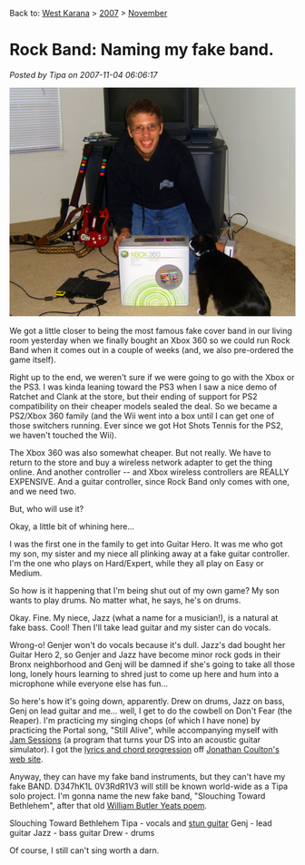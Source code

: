 Back to: [West Karana](/posts/westkarana.md) > [2007](/posts/2007/westkarana.md) > [November](./westkarana.md)
# Rock Band: Naming my fake band.

*Posted by Tipa on 2007-11-04 06:06:17*

![](../../../uploads/2007/11/stp60768.JPG)



We got a little closer to being the most famous fake cover band in our living room yesterday when we finally bought an Xbox 360 so we could run Rock Band when it comes out in a couple of weeks (and, we also pre-ordered the game itself).

Right up to the end, we weren't sure if we were going to go with the Xbox or the PS3. I was kinda leaning toward the PS3 when I saw a nice demo of Ratchet and Clank at the store, but their ending of support for PS2 compatibility on their cheaper models sealed the deal. So we became a PS2/Xbox 360 family (and the Wii went into a box until I can get one of those switchers running. Ever since we got Hot Shots Tennis for the PS2, we haven't touched the Wii).

The Xbox 360 was also somewhat cheaper. But not really. We have to return to the store and buy a wireless network adapter to get the thing online. And another controller -- and Xbox wireless controllers are REALLY EXPENSIVE. And a guitar controller, since Rock Band only comes with one, and we need two.

But, who will use it?

Okay, a little bit of whining here...

I was the first one in the family to get into Guitar Hero. It was me who got my son, my sister and my niece all plinking away at a fake guitar controller. I'm the one who plays on Hard/Expert, while they all play on Easy or Medium.

So how is it happening that I'm being shut out of my own game? My son wants to play drums. No matter what, he says, he's on drums.

Okay. Fine. My niece, Jazz (what a name for a musician!), is a natural at fake bass. Cool! Then I'll take lead guitar and my sister can do vocals.

Wrong-o! Genjer won't do vocals because it's dull. Jazz's dad bought her Guitar Hero 2, so Genjer and Jazz have become minor rock gods in their Bronx neighborhood and Genj will be damned if she's going to take all those long, lonely hours learning to shred just to come up here and hum into a microphone while everyone else has fun...

So here's how it's going down, apparently. Drew on drums, Jazz on bass, Genj on lead guitar and me... well, I get to do the cowbell on Don't Fear (the Reaper). I'm practicing my singing chops (of which I have none) by practicing the Portal song, "Still Alive", while accompanying myself with [Jam Sessions](http://www.nintendo.com/newsarticle?articleid=mdaLVrWzIKInvEIy9j2pgQiSEpuOnADz) (a program that turns your DS into an acoustic guitar simulator). I got the [lyrics and chord progression](http://www.jonathancoulton.com/2007/10/15/portal-the-skinny/) off [Jonathan Coulton's web site](http://www.jonathancoulton.com/).

Anyway, they can have my fake band instruments, but they can't have my fake BAND. D347hK1L 0V3RdR1V3 will still be known world-wide as a Tipa solo project. I'm gonna name the new fake band, "Slouching Toward Bethlehem", after that old [William Butler Yeats poem](http://www.online-literature.com/yeats/780/).

Slouching Toward Bethlehem
Tipa - vocals and [stun guitar](http://members.aol.com/bocfaqman/boc_faq.html)
Genj - lead guitar
Jazz - bass guitar
Drew - drums

Of course, I still can't sing worth a darn.

